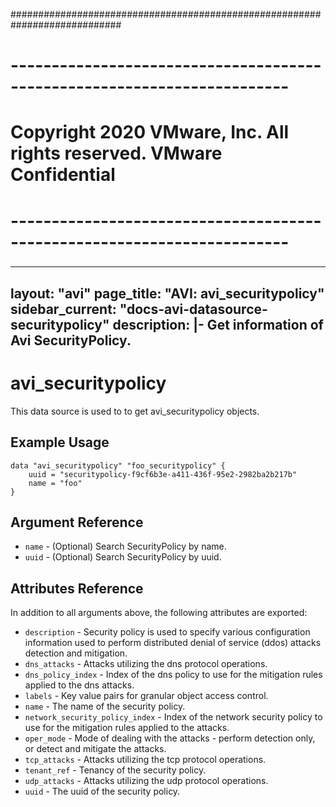 ############################################################################
# ------------------------------------------------------------------------
# Copyright 2020 VMware, Inc.  All rights reserved. VMware Confidential
# ------------------------------------------------------------------------
###

---
layout: "avi"
page_title: "AVI: avi_securitypolicy"
sidebar_current: "docs-avi-datasource-securitypolicy"
description: |-
  Get information of Avi SecurityPolicy.
---

# avi_securitypolicy

This data source is used to to get avi_securitypolicy objects.

## Example Usage

```hcl
data "avi_securitypolicy" "foo_securitypolicy" {
    uuid = "securitypolicy-f9cf6b3e-a411-436f-95e2-2982ba2b217b"
    name = "foo"
}
```

## Argument Reference

* `name` - (Optional) Search SecurityPolicy by name.
* `uuid` - (Optional) Search SecurityPolicy by uuid.

## Attributes Reference

In addition to all arguments above, the following attributes are exported:

* `description` - Security policy is used to specify various configuration information used to perform distributed denial of service (ddos) attacks detection and mitigation.
* `dns_attacks` - Attacks utilizing the dns protocol operations.
* `dns_policy_index` - Index of the dns policy to use for the mitigation rules applied to the dns attacks.
* `labels` - Key value pairs for granular object access control.
* `name` - The name of the security policy.
* `network_security_policy_index` - Index of the network security policy to use for the mitigation rules applied to the attacks.
* `oper_mode` - Mode of dealing with the attacks - perform detection only, or detect and mitigate the attacks.
* `tcp_attacks` - Attacks utilizing the tcp protocol operations.
* `tenant_ref` - Tenancy of the security policy.
* `udp_attacks` - Attacks utilizing the udp protocol operations.
* `uuid` - The uuid of the security policy.

